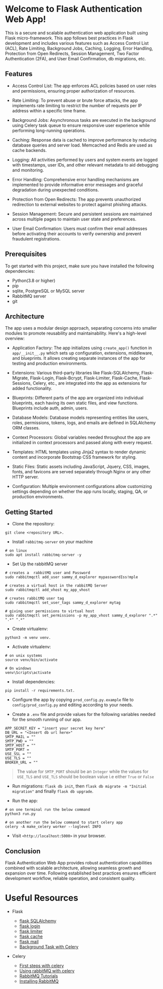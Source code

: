 # Welcome to Flask Authentication Web App!
This is a secure and scalable authentication web application built using Flask micro-framework. This app follows best practices in Flask development and includes various features such as Access Control List (ACL), Rate Limiting, Background Jobs, Caching, Logging, Error Handling, Protection from Open Redirects, Session Management, Two Factor Authentication (2FA), and User Email Confirmation, db migrations, etc.

## Features
- Access Control List: The app enforces ACL policies based on user roles and permissions, ensuring proper authorization of resources.

- Rate Limiting: To prevent abuse or brute force attacks, the app implements rate limiting to restrict the number of requests per IP address within a specific time frame.

- Background Jobs: Asynchronous tasks are executed in the background using Celery task queue to ensure responsive user experience while performing long-running operations.

- Caching: Response data is cached to improve performance by reducing database queries and server load. Memcached and Redis are used as cache backends.

- Logging: All activities performed by users and system events are logged with timestamps, user IDs, and other relevant metadata to aid debugging and monitoring.

- Error Handling: Comprehensive error handling mechanisms are implemented to provide informative error messages and graceful degradation during unexpected conditions.

- Protection from Open Redirects: The app prevents unauthorized redirection to external websites to protect against phishing attacks.

- Session Management: Secure and persistent sessions are maintained across multiple pages to maintain user state and preferences.

- User Email Confirmation: Users must confirm their email addresses before activating their accounts to verify ownership and prevent fraudulent registrations.

## Prerequisites
To get started with this project, make sure you have installed the following dependencies:
- Python(3.8 or higher)
- pip
- sqlite, PostgreSQL or MySQL server
- RabbitMQ server
- git

## Architecture
The app uses a modular design approach, separating concerns into smaller modules to promote reusability and maintainability. Here's a high-level overview:

- Application Factory: The app initializes using `create_app()` function in `app/__init__.py` which sets up configuration, extensions, middleware, and blueprints. It allows creating separate instances of the app for testing and production environments.

- Extensions: Various third-party libraries like Flask-SQLAlchemy, Flask-Migrate, Flask-Login, Flask-Bcrypt, Flask-Limiter, Flask-Cache, Flask-Sessions, Celery, etc., are integrated into the app as extensions for added functionality.

- Blueprints: Different parts of the app are organized into individual blueprints, each having its own static files, and view functions. Blueprints include auth, admin, users.

- Database Models: Database models representing entities like users, roles, permissions, tokens, logs, and emails are defined in SQLAlchemy ORM classes.

- Context Processors: Global variables needed throughout the app are initialized in context processors and passed along with every request.

- Templates: HTML templates using Jinja2 syntax to render dynamic content and incorporate Bootstrap CSS framework for styling.

- Static Files: Static assets including JavaScript, Jquery, CSS, images, fonts, and favicons are served separately through Nginx or any other HTTP server.

- Configuration: Multiple environment configurations allow customizing settings depending on whether the app runs locally, staging, QA, or production environments.

## Getting Started

- Clone the repository:
```
git clone <repository URL>.
```

- Install `rabbitmq-server` on your machine
```
# on linux
sudo apt install rabbitmq-server -y
```

- Set Up the rabbitMQ server
```
# creates a  rabbitMQ user and Password
sudo rabbitmqctl add_user sammy_d_explorer mypasswordIss!mple

# creates a virtual host in the rabbitMQ Server
sudo rabbitmqctl add_vhost my_app_vhost

# creates rabbitMQ user tag
sudo rabbitmqctl set_user_tags sammy_d_explorer mytag

# giving user permissions to virtual host
sudo rabbitmqctl set_permissions -p my_app_vhost sammy_d_explorer ".*" ".*" ".*"
```

- Create virtualenv:
```
python3 -m venv venv.
```

- Activate virtualenv:
```
# on unix systems
source venv/bin/activate

# On windows
venv\Scripts\activate
```

- Install dependencies:
```
pip install -r requirements.txt.
```

- Configure the app by copying `prod_config.py.example` file to `config/prod_config.py` and editing according to your needs.

- Create a `.env` file and provide values for the following variables needed for the smooth running of our app.
```
APP_SECRET_KEY = "insert your secret key here"
DB_URL = "<Insert db url here>"
SMTP_MAIL = ""
SMTP_PWD = ""
SMTP_HOST = ""
SMTP_PORT = 
USE_SSL = ""
USE_TLS = ""
BROKER_URL = ""
```
> The value for `SMTP_PORT` should be an `Integer` while the values for `USE_TLS` and `USE_TLS` should be boolean value i.e either `True` or `False`

- Run migrations: `flask db init`, then `flask db migrate -m "Initial migration"` and finally `flask db upgrade`.

- Run the app: 
```
# on one terminal run the below command
python3 run.py

# on another run the below command to start celery app
celery -A make_celery worker --loglevel INFO
```

- Visit `<http://localhost:5000>` in your browser.

## Conclusion
Flask Authentication Web App provides robust authentication capabilities combined with scalable architecture, allowing seamless growth and expansion over time. Following established best practices ensures efficient development workflow, reliable operation, and consistent quality.

# Useful Resources
- Flask
    - [flask SQLAlchemy](https://flask-sqlalchemy.palletsprojects.com/en/3.1.x/)
    - [flask login](https://flask-login.readthedocs.io/en/latest/)
    - [flask limiter](https://flask-limiter.readthedocs.io/en/stable/)
    - [flask cache](https://flask-caching.readthedocs.io/en/latest/)
    - [flask mail](https://pythonhosted.org/Flask-Mail/)
    - [Background Task with Celery](https://flask.palletsprojects.com/en/3.0.x/patterns/celery/)

- Celery
    - [First steps with celery](https://docs.celeryq.dev/en/stable/getting-started/first-steps-with-celery.html)
    - [Using rabbitMQ with celery](https://docs.celeryq.dev/en/stable/getting-started/backends-and-brokers/rabbitmq.html#broker-rabbitmq)
    - [RabbitMQ Tutorials](https://www.rabbitmq.com/tutorials)
    - [Installing RabbitMQ](https://www.rabbitmq.com/docs/download)
